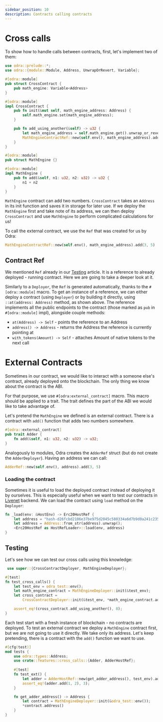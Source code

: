 ```yaml
---
sidebar_position: 10
description: Contracts calling contracts
---
```


# Cross calls

To show how to handle calls between contracts, first, let's implement two of them:

```rust title="examples/src/features/cross_calls.rs"
use odra::prelude::*;
use odra::{module::Module, Address, UnwrapOrRevert, Variable};

#[odra::module]
pub struct CrossContract {
    pub math_engine: Variable<Address>
}

#[odra::module]
impl CrossContract {
    pub fn init(&mut self, math_engine_address: Address) {
        self.math_engine.set(math_engine_address);
    }

    pub fn add_using_another(&self) -> u32 {
        let math_engine_address = self.math_engine.get().unwrap_or_revert(&self.env());
        MathEngineContractRef::new(self.env(), math_engine_address).add(3, 5)
    }
}

#[odra::module]
pub struct MathEngine {}

#[odra::module]
impl MathEngine {
    pub fn add(&self, n1: u32, n2: u32) -> u32 {
        n1 + n2
    }
}
```
`MathEngine` contract can add two numbers. `CrossContract` takes an `Address` in its init function and saves it in
storage for later use. If we deploy the `MathEngine` first and take note of its address, we can then deploy
`CrossContract` and use `MathEngine` to perform complicated calculations for us!

To call the external contract, we use the `Ref` that was created for us by Odra:

```rust title="examples/src/features/cross_calls.rs"
MathEngineContractRef::new(self.env(), math_engine_address).add(3, 5)
```

## Contract Ref
We mentioned `Ref` already in our [Testing](07-testing.md) article.
It is a reference to already deployed - running contract.
Here we are going to take a deeper look at it.

Similarly to a `Deployer`, the `Ref` is generated automatically, thanks to the `#[odra::module]` macro.
To get an instance of a reference, we can either deploy a contract (using `Deployer`) or by building it
directly, using `::at(address: Address)` method, as shown above.
The reference implements all the public endpoints to the contract (those marked as `pub` in `#[odra::module]`
impl), alongside couple methods:

- `at(Address) -> Self` - points the reference to an Address
- `address() -> Address` - returns the Address the reference is currently pointing at
- `with_tokens(Amount) -> Self` - attaches Amount of native tokens to the next call

# External Contracts
Sometimes in our contract, we would like to interact with a someone else's contract, already deployed onto the blockchain. The only thing we know about the contract is the ABI.

For that purpose, we use `#[odra:external_contract]` macro. This macro should be applied to a trait. The trait defines the part of the ABI we would like to take advantage of.

Let's pretend the `MathEngine` we defined is an external contract. There is a contract with `add()` function that adds two numbers somewhere.

```rust title="examples/src/features/cross_calls.rs"
#[odra::external_contract]
pub trait Adder {
    fn add(&self, n1: u32, n2: u32) -> u32;
}
```

Analogously to modules, Odra creates the `AdderRef` struct (but do not create the `AdderDeployer`). Having an address we can call:

```rust title="examples/src/features/cross_calls.rs"
AdderRef::new(self.env(), address).add(3, 5)
```

### Loading the contract
Sometimes it is useful to load the deployed contract instead of deploying it by ourselves. This is especially useful when we want to test
our contracts in [Livenet](../backends/04-livenet.md) backend. We can load the contract using `load` method on the `Deployer`:

```rust title="examples/bin/erc20_on_livenet.rs"
fn _load(env: &HostEnv) -> Erc20HostRef {
    let address = "hash-d26fcbd2106e37be975d2045c580334a6d7b9d0a241c2358a4db970dfd516945";
    let address = Address::from_str(address).unwrap();
    <Erc20HostRef as HostRefLoader>::load(env, address)
}
```

## Testing
Let's see how we can test our cross calls using this knowledge:

```rust title="examples/src/features/cross_calls.rs"
 use super::{CrossContractDeployer, MathEngineDeployer};

#[test]
fn test_cross_calls() {
    let test_env = odra_test::env();
    let math_engine_contract = MathEngineDeployer::init(&test_env);
    let cross_contract =
        CrossContractDeployer::init(&test_env, *math_engine_contract.address());

    assert_eq!(cross_contract.add_using_another(), 8);
}
```

Each test start with a fresh instance of blockchain - no contracts are deployed. To test an external contract we deploy a `MathEngine` contract first, but we are not going to use it directly. We take only its address. Let's keep pretending, there is a contract with the `add()` function we want to use.

```rust title="examples/src/features/cross_calls.rs"
#[cfg(test)]
mod tests {
    use odra::types::Address;
    use crate::features::cross_calls::{Adder, AdderHostRef};
    
    #[test]
    fn test_ext() {
        let adder = AdderHostRef::new(get_adder_address(), test_env).add(3, 5)
        assert_eq!(adder.add(1, 2), 3);
    }

    fn get_adder_address() -> Address {
        let contract = MathEngineDeployer::init(&odra_test::env());
        *contract.address()
    }
}
```
